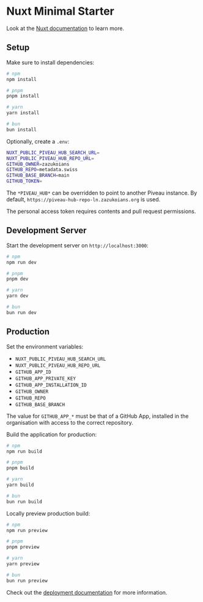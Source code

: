 # Nuxt Minimal Starter

Look at the [Nuxt documentation](https://nuxt.com/docs/getting-started/introduction) to learn more.

## Setup

Make sure to install dependencies:

```bash
# npm
npm install

# pnpm
pnpm install

# yarn
yarn install

# bun
bun install
```

Optionally, create a `.env`:

```bash
NUXT_PUBLIC_PIVEAU_HUB_SEARCH_URL=
NUXT_PUBLIC_PIVEAU_HUB_REPO_URL=
GITHUB_OWNER=zazukoians
GITHUB_REPO=metadata.swiss
GITHUB_BASE_BRANCH=main
GITHUB_TOKEN=
```

The `*PIVEAU_HUB*` can be overridden to point to another Piveau instance. 
By default, `https://piveau-hub-repo-ln.zazukoians.org` is used.

The personal access token requires contents and pull request permissions.

## Development Server

Start the development server on `http://localhost:3000`:

```bash
# npm
npm run dev

# pnpm
pnpm dev

# yarn
yarn dev

# bun
bun run dev
```

## Production

Set the environment variables:

- `NUXT_PUBLIC_PIVEAU_HUB_SEARCH_URL`
- `NUXT_PUBLIC_PIVEAU_HUB_REPO_URL`
- `GITHUB_APP_ID`
- `GITHUB_APP_PRIVATE_KEY`
- `GITHUB_APP_INSTALLATION_ID`
- `GITHUB_OWNER`
- `GITHUB_REPO`
- `GITHUB_BASE_BRANCH`

The value for `GITHUB_APP_*` must be that of a GitHub App, installed in the organisation with access to the correct repository.  

Build the application for production:

```bash
# npm
npm run build

# pnpm
pnpm build

# yarn
yarn build

# bun
bun run build
```

Locally preview production build:

```bash
# npm
npm run preview

# pnpm
pnpm preview

# yarn
yarn preview

# bun
bun run preview
```

Check out the [deployment documentation](https://nuxt.com/docs/getting-started/deployment) for more information.
